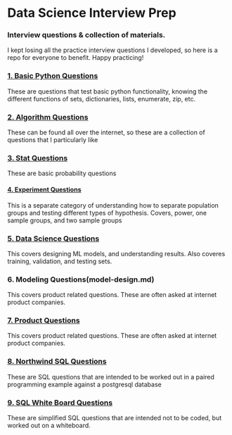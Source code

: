 # Data Science Interview Prep
### Interview questions &amp; collection of materials.

I kept losing all the practice interview questions I developed, so here is a repo for everyone to benefit. Happy practicing!

### [1. Basic Python Questions](python-qs.md)

These are questions that test basic python functionality, knowing the different functions of sets, dictionaries, lists, enumerate, zip, etc.

### [2. Algorithm Questions](algo-qs.md)

These can be found all over the internet, so these are a collection of questions that I particularly like

### [3. Stat Questions](stats-qs.md)

These are basic probability questions

#### [4. Experiment Questions](experiment-qs.md)

This is a separate category of understanding how to separate population groups and testing different types of hypothesis. Covers, power, one sample groups, and two sample groups

### [5. Data Science Questions](datascience-qs.md)

This covers designing ML models, and understanding results. Also coveres training, validation, and testing sets. 

### 6. Modeling Questions(model-design.md)

This covers product related questions. These are often asked at internet product companies. 

### [7. Product Questions](product-qs.md)

This covers product related questions. These are often asked at internet product companies. 

### [8. Northwind SQL Questions](northwind-sql-qs.md)

These are SQL questions that are intended to be worked out in a paired programming example against a postgresql database

### [9. SQL White Board Questions](whiteboard-sql-qs.md)

These are simplified SQL questions that are intended not to be coded, but worked out on a whiteboard.
